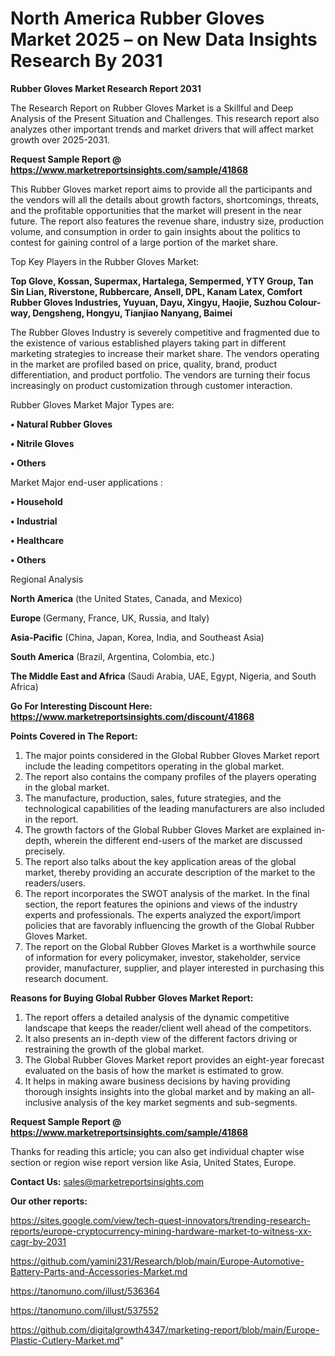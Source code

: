 # North America Rubber Gloves Market 2025 – on New Data Insights Research By 2031

<strong>Rubber Gloves Market Research Report 2031</strong>

The Research Report on Rubber Gloves Market is a Skillful and Deep Analysis of the Present Situation and Challenges. This research report also analyzes other important trends and market drivers that will affect market growth over 2025-2031.

<strong>Request Sample Report @ <a href=https://www.marketreportsinsights.com/sample/41868>https://www.marketreportsinsights.com/sample/41868</a></strong>

This Rubber Gloves market report aims to provide all the participants and the vendors will all the details about growth factors, shortcomings, threats, and the profitable opportunities that the market will present in the near future. The report also features the revenue share, industry size, production volume, and consumption in order to gain insights about the politics to contest for gaining control of a large portion of the market share.

Top Key Players in the Rubber Gloves Market:

<strong>Top Glove, Kossan, Supermax, Hartalega, Sempermed, YTY Group, Tan Sin Lian, Riverstone, Rubbercare, Ansell, DPL, Kanam Latex, Comfort Rubber Gloves Industries, Yuyuan, Dayu, Xingyu, Haojie, Suzhou Colour-way, Dengsheng, Hongyu, Tianjiao Nanyang, Baimei</strong>

The Rubber Gloves Industry is severely competitive and fragmented due to the existence of various established players taking part in different marketing strategies to increase their market share. The vendors operating in the market are profiled based on price, quality, brand, product differentiation, and product portfolio. The vendors are turning their focus increasingly on product customization through customer interaction.

Rubber Gloves Market Major Types are:

<strong>•  Natural Rubber Gloves

•  Nitrile Gloves

•  Others</strong>

Market Major end-user applications :

<strong>•  Household

•  Industrial

•  Healthcare

•  Others</strong>

Regional Analysis

</u><strong><b>North America</b></strong> (the United States, Canada, and Mexico)

<strong><b>Europe </b></strong>(Germany, France, UK, Russia, and Italy)

<strong><b>Asia-Pacific</b></strong> (China, Japan, Korea, India, and Southeast Asia)

<strong><b>South America</b></strong> (Brazil, Argentina, Colombia, etc.)

<strong><b>The Middle East and Africa</b></strong> (Saudi Arabia, UAE, Egypt, Nigeria, and South Africa)

<strong>Go For Interesting Discount Here: <a href=https://www.marketreportsinsights.com/discount/41868>https://www.marketreportsinsights.com/discount/41868</a></strong>

<strong>Points Covered in The Report:</strong>
<ol>
  <li>The major points considered in the Global Rubber Gloves Market report include the leading competitors operating in the global market.</li>
  <li>The report also contains the company profiles of the players operating in the global market.</li>
  <li>The manufacture, production, sales, future strategies, and the technological capabilities of the leading manufacturers are also included in the report.</li>
  <li>The growth factors of the Global Rubber Gloves Market are explained in-depth, wherein the different end-users of the market are discussed precisely.</li>
  <li>The report also talks about the key application areas of the global market, thereby providing an accurate description of the market to the readers/users.</li>
  <li>The report incorporates the SWOT analysis of the market. In the final section, the report features the opinions and views of the industry experts and professionals. The experts analyzed the export/import policies that are favorably influencing the growth of the Global Rubber Gloves Market.</li>
  <li>The report on the Global Rubber Gloves Market is a worthwhile source of information for every policymaker, investor, stakeholder, service provider, manufacturer, supplier, and player interested in purchasing this research document.</li>
</ol>
<strong>Reasons for Buying Global Rubber Gloves Market Report:</strong>

<ol>
  <li>The report offers a detailed analysis of the dynamic competitive landscape that keeps the reader/client well ahead of the competitors.</li>
  <li>It also presents an in-depth view of the different factors driving or restraining the growth of the global market.</li>
  <li>The Global Rubber Gloves Market report provides an eight-year forecast evaluated on the basis of how the market is estimated to grow.</li>
  <li>It helps in making aware business decisions by having providing thorough insights insights into the global market and by making an all-inclusive analysis of the key market segments and sub-segments.</li>
</ol>
<strong>Request Sample Report @ <a href=https://www.marketreportsinsights.com/sample/41868>https://www.marketreportsinsights.com/sample/41868</a></strong>


Thanks for reading this article; you can also get individual chapter wise section or region wise report version like Asia, United States, Europe.

<strong>Contact Us:</strong>
sales@marketreportsinsights.com

<strong>Our other reports:</strong>

<a href=https://sites.google.com/view/tech-quest-innovators/trending-research-reports/europe-cryptocurrency-mining-hardware-market-to-witness-xx-cagr-by-2031>https://sites.google.com/view/tech-quest-innovators/trending-research-reports/europe-cryptocurrency-mining-hardware-market-to-witness-xx-cagr-by-2031</a>

<a href=https://github.com/yamini231/Research/blob/main/Europe-Automotive-Battery-Parts-and-Accessories-Market.md>https://github.com/yamini231/Research/blob/main/Europe-Automotive-Battery-Parts-and-Accessories-Market.md</a>

<a href=https://tanomuno.com/illust/536364>https://tanomuno.com/illust/536364</a>

<a href=https://tanomuno.com/illust/537552>https://tanomuno.com/illust/537552</a>

<a href=https://github.com/digitalgrowth4347/marketing-report/blob/main/Europe-Plastic-Cutlery-Market.md>https://github.com/digitalgrowth4347/marketing-report/blob/main/Europe-Plastic-Cutlery-Market.md</a>"
